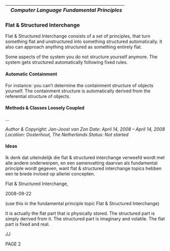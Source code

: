 ﻿|` `***Computer Language Fundamental Principles***|
| :- |
### **Flat & Structured Interchange**
Flat & Structured Interchange consists of a set of principles, that turn something flat and unstructured into something structured automatically. It also can approach anything structured as something entirely flat.

Some aspects of the system you do not structure yourself anymore. The system gets structured automatically following fixed rules. 
#### **Automatic Containment**
For instance: you can’t determine the containment structure of objects yourself. The containment structure is automatically derived from the referential structure of objects.
#### **Methods & Classes Loosely Coupled**
…



*Author & Copyright: Jan-Joost van Zon        Date: April 14, 2008 – April 14, 2008        Location: Oosterhout, The Netherlands        Status: Not started*
#### **Ideas**
Ik denk dat uiteindelijk die flat & structured interchange verweefd wordt met alle andere onderwerpen, en een samenvatting daarvan als fundamental principle wordt gegeven, want flat & structured interchange topics hebben een te brede invloed op allerlei concepten.


Flat & Structured Interchange,

2008-09-22

(use this in the fundamental principle topic Flat & Structured Interchange)

It is actually the flat part that is physically stored. The structured part is simply derived from it. The structured part is imaginary and volatile. The flat part is fixed and real.

JJ

PAGE  2

